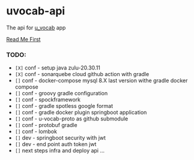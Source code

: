 # uvocab-api
The api for [u_vocab](https://github.com/robsonoduarte/u_vocab) app

[Read Me First](https://github.com/robsonoduarte/u-vocab-api/blob/main/HELP.md)


### TODO:

 * `[X]` conf - setup java zulu-20.30.11
 * `[X]` conf - sonarquebe cloud github action with gradle
 * `[]` conf - docker-compose mysql 8.X last version withe gradle docker compose
 * `[]` conf - groovy gradle configuration
 * `[]` conf - spockframework
 * `[]` conf - gradle spotless google format
 * `[]` conf - gradle docker plugin springboot application
 * `[]` conf - u-vocab-proto as github submodule
 * `[]` conf - protobuf gradle
 * `[]` conf - lombok
 * `[]` dev - springboot security with jwt
 * `[]` dev - end point auth token jwt
 * `[]` next steps infra and deploy api ...
